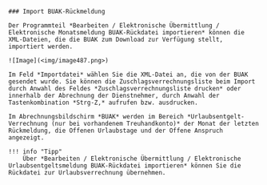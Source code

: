     ### Import BUAK-Rückmeldung
    
    Der Programmteil *Bearbeiten / Elektronische Übermittlung / Elektronische Monatsmeldung BUAK-Rückdatei importieren* können die XML-Dateien, die die BUAK zum Download zur Verfügung stellt, importiert werden.
    
    ![Image](<img/image487.png>)
        
    Im Feld *Importdatei* wählen Sie die XML-Datei an, die von der BUAK     gesendet wurde. Sie können die Zuschlagsverrechnungsliste beim Import durch Anwahl des Feldes *Zuschlagsverrechnungsliste drucken* oder innerhalb der Abrechnung der Dienstnehmer, durch Anwahl der Tastenkombination *Strg-Z,* aufrufen bzw. ausdrucken.
    
    Im Abrechnungsbildschirm *BUAK* werden im Bereich *Urlaubsentgelt-Verrechnung (nur bei vorhandenem Treuhandkonto)* der Monat der letzten Rückmeldung, die Offenen Urlaubstage und der Offene Anspruch angezeigt.
    
    !!! info "Tipp"   
        Über *Bearbeiten / Elektronische Übermittlung / Elektronische Urlaubsentgeltsmeldung BUAK-Rückdatei importieren* können Sie die Rückdatei zur Urlaubsverrechnung übernehmen.
